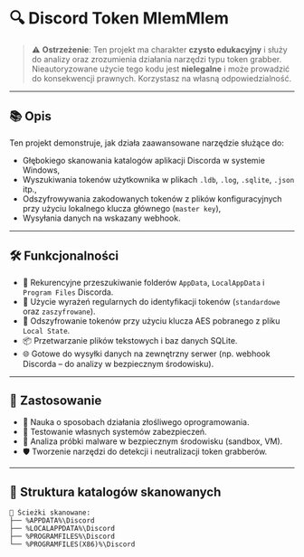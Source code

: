 # 🔍 Discord Token MlemMlem

> ⚠️ **Ostrzeżenie**: Ten projekt ma charakter **czysto edukacyjny** i służy do analizy oraz zrozumienia działania narzędzi typu token grabber. Nieautoryzowane użycie tego kodu jest **nielegalne** i może prowadzić do konsekwencji prawnych. Korzystasz na własną odpowiedzialność.

---

## 📚 Opis

Ten projekt demonstruje, jak działa zaawansowane narzędzie służące do:

- Głębokiego skanowania katalogów aplikacji Discorda w systemie Windows,
- Wyszukiwania tokenów użytkownika w plikach `.ldb`, `.log`, `.sqlite`, `.json` itp.,
- Odszyfrowywania zakodowanych tokenów z plików konfiguracyjnych przy użyciu lokalnego klucza głównego (`master key`),
- Wysyłania danych na wskazany webhook.

---

## 🛠️ Funkcjonalności

- 🔎 Rekurencyjne przeszukiwanie folderów `AppData`, `LocalAppData` i `Program Files` Discorda.
- 🧠 Użycie wyrażeń regularnych do identyfikacji tokenów (`standardowe` oraz `zaszyfrowane`).
- 🔐 Odszyfrowanie tokenów przy użyciu klucza AES pobranego z pliku `Local State`.
- 📦 Przetwarzanie plików tekstowych i baz danych SQLite.
- 🌐 Gotowe do wysyłki danych na zewnętrzny serwer (np. webhook Discorda – do analizy w bezpiecznym środowisku).

---

## 🧪 Zastosowanie

- 📖 Nauka o sposobach działania złośliwego oprogramowania.
- 🔐 Testowanie własnych systemów zabezpieczeń.
- 🧬 Analiza próbki malware w bezpiecznym środowisku (sandbox, VM).
- 🛡️ Tworzenie narzędzi do detekcji i neutralizacji token grabberów.

---

## 📁 Struktura katalogów skanowanych

```text
📂 Ścieżki skanowane:
├── %APPDATA%\Discord
├── %LOCALAPPDATA%\Discord
├── %PROGRAMFILES%\Discord
└── %PROGRAMFILES(X86)%\Discord
